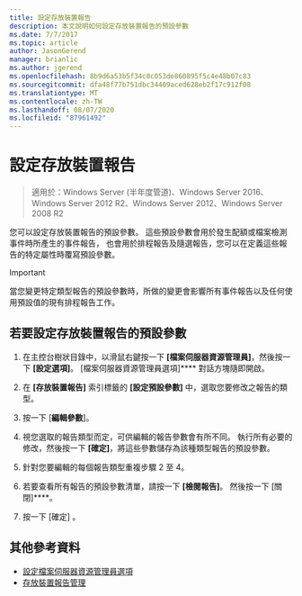 ```yaml
---
title: 設定存放裝置報告
description: 本文說明如何設定存放裝置報告的預設參數
ms.date: 7/7/2017
ms.topic: article
author: JasonGerend
manager: brianlic
ms.author: jgerend
ms.openlocfilehash: 8b9d6a53b5f34c0c053de860895f5c4e48b07c83
ms.sourcegitcommit: dfa48f77b751dbc34409aced628eb2f17c912f08
ms.translationtype: MT
ms.contentlocale: zh-TW
ms.lasthandoff: 08/07/2020
ms.locfileid: "87961492"
---
```

# <a name="configure-storage-reports"></a>設定存放裝置報告

> 適用於：Windows Server (半年度管道)、Windows Server 2016、Windows Server 2012 R2、Windows Server 2012、Windows Server 2008 R2

您可以設定存放裝置報告的預設參數。 這些預設參數會用於發生配額或檔案檢測事件時所產生的事件報告， 也會用於排程報告及隨選報告，您可以在定義這些報告的特定屬性時覆寫預設參數。

> [!Important]
> 當您變更特定類型報告的預設參數時，所做的變更會影響所有事件報告以及任何使用預設值的現有排程報告工作。

## <a name="to-configure-the-default-parameters-for-storage-reports"></a>若要設定存放裝置報告的預設參數

1. 在主控台樹狀目錄中，以滑鼠右鍵按一下 **\[檔案伺服器資源管理員\]**，然後按一下 **\[設定選項\]**。 [檔案伺服器資源管理員選項]**** 對話方塊隨即開啟。

2. 在 **\[存放裝置報告\]** 索引標籤的 **\[設定預設參數\]** 中，選取您要修改之報告的類型。

3. 按一下 [**編輯參數**]。

4. 視您選取的報告類型而定，可供編輯的報告參數會有所不同。 執行所有必要的修改，然後按一下 **\[確定\]**，將這些參數儲存為該種類型報告的預設參數。

5.  針對您要編輯的每個報告類型重複步驟 2 至 4。

6. 若要查看所有報告的預設參數清單，請按一下 **\[檢閱報告\]**。 然後按一下 [關閉]****。

7.  按一下 [確定]  。

## <a name="additional-references"></a>其他參考資料

-   [設定檔案伺服器資源管理員選項](setting-file-server-resource-manager-options.md)
-   [存放裝置報告管理](storage-reports-management.md)